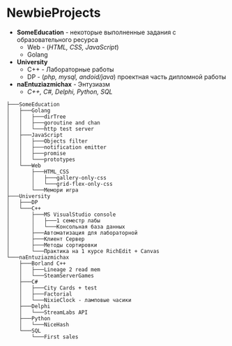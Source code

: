 # NewbieProjects

- **SomeEducation** - некоторые выполненные задания с образовательного ресурса
  - Web - (*HTML, CSS, JavaScript*) 
  - Golang
- **University**
  - С++ - Лабораторные работы
  - DP - (*php, mysql, andoid/java*) проектная часть дипломной работы
- **naEntuziazmichax** - Энтузиазм
  - *С++, C#, Delphi, Python, SQL*

```
├───SomeEducation
│	├───Golang
│	│	├───dirTree
│	│	├───goroutine and chan
│	│	└───http test server
│	├───JavaScript
│	│	├───Objects filter
│	│	├───notification emitter
│	│	├───promise
│	│	└───prototypes
│	└───Web
│		├───HTML_CSS
│		│	├───gallery-only-css
│		│	└───grid-flex-only-css
│		└───Мемори игра
├───University
│	├───DP
│	└───С++
│		├───MS VisualStudio console
│		│	├───1 семестр лабы
│		│	└───Консольная база данных
│		├───Автоматизация для лабораторной
│		├───Клиент Сервер
│		├───Методы сортировки
│		└───Практика на 1 курсе RichEdit + Canvas
└───naEntuziazmichax
	├───Borland С++
	│	├───Lineage 2 read mem
	│	└───SteamServerGames
	├───C#
	│	├───City Cards + test
	│	├───Factorial
	│	└───NixieClock - ламповые часики
	├───Delphi
	│	└───StreamLabs API
	├───Python
	│	└───NiceHash
	└───SQL
		└───First sales
```